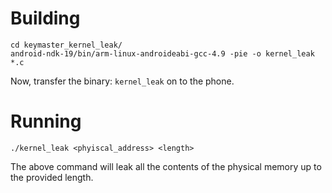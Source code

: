 # Building #
```
cd keymaster_kernel_leak/
android-ndk-19/bin/arm-linux-androideabi-gcc-4.9 -pie -o kernel_leak *.c
```
Now, transfer the binary: `kernel_leak` on to the phone.

# Running #
```
./kernel_leak <phyiscal_address> <length>
```
The above command will leak all the contents of the physical memory up to the provided length.
